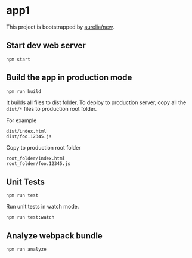 # app1

This project is bootstrapped by [aurelia/new](https://github.com/aurelia/new).

## Start dev web server

    npm start

## Build the app in production mode

    npm run build

It builds all files to dist folder. To deploy to production server, copy all the `dist/*` files to production root folder.

For example
```
dist/index.html
dist/foo.12345.js
```
Copy to production root folder
```
root_folder/index.html
root_folder/foo.12345.js
```

## Unit Tests

    npm run test

Run unit tests in watch mode.

    npm run test:watch


## Analyze webpack bundle

    npm run analyze

